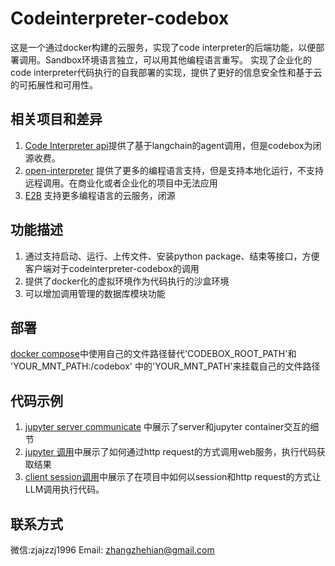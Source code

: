 # Codeinterpreter-codebox

这是一个通过docker构建的云服务，实现了code interpreter的后端功能，以便部署调用。Sandbox环境语言独立，可以用其他编程语言重写。
实现了企业化的code interpreter代码执行的自我部署的实现，提供了更好的信息安全性和基于云的可拓展性和可用性。
## 相关项目和差异
1. [Code Interpreter api](https://github.com/shroominic/codeinterpreter-api)提供了基于langchain的agent调用，但是codebox为闭源收费。
2. [open-interpreter](https://github.com/KillianLucas/open-interpreter) 提供了更多的编程语言支持，但是支持本地化运行，不支持远程调用。在商业化或者企业化的项目中无法应用
3. [E2B](https://github.com/e2b-dev/e2b) 支持更多编程语言的云服务，闭源



## 功能描述
1. 通过支持启动、运行、上传文件、安装python package、结束等接口，方便客户端对于codeinterpreter-codebox的调用
2. 提供了docker化的虚拟环境作为代码执行的沙盒环境
3. 可以增加调用管理的数据库模块功能

## 部署
[docker compose](./app/docker_dev.yml)中使用自己的文件路径替代'CODEBOX_ROOT_PATH'和 'YOUR_MNT_PATH:/codebox' 中的'YOUR_MNT_PATH'来挂载自己的文件路径
## 代码示例

1. [jupyter server communicate](./examples/jupyter/jupyter_api_test.ipynb) 中展示了server和jupyter container交互的细节 
2. [jupyter 调用](./examples/jupyter/execute_dynamic_code.ipynb)中展示了如何通过http request的方式调用web服务，执行代码获取结果
3. [client session调用](./examples/client/codeinterpreter_session.py)中展示了在项目中如何以session和http request的方式让LLM调用执行代码。




## 联系方式
微信:zjajzzj1996
Email: [zhangzhehian@gmail.com](zhangzhehian@gmail.com)
